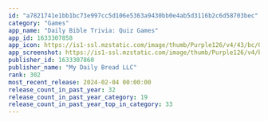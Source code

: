 ```yaml
---
id: "a7821741e1bb1bc73e997cc5d106e5363a9430bb0e4ab5d3116b2c6d58703bec"
category: "Games"
app_name: "Daily Bible Trivia: Quiz Games"
app_id: 1633307858
app_icon: https://is1-ssl.mzstatic.com/image/thumb/Purple126/v4/43/bc/0b/43bc0b22-5273-62cb-4e5c-013e99f3b99a/AppIcon-0-0-1x_U007emarketing-0-7-0-85-220.png/1024x1024bb.png
app_screenshot: https://is1-ssl.mzstatic.com/image/thumb/Purple126/v4/b0/ad/bc/b0adbc07-2ffd-11ba-b61e-f68edfedcc2c/92ea3c30-e2d4-4e18-927c-9183f2aac7e6_BLT_20220627_1242x2688_SCRN_V04.png/1242x2688bb.png
publisher_id: 1633307860
publisher_name: "My Daily Bread LLC"
rank: 302
most_recent_release: 2024-02-04 00:00:00
release_count_in_past_year: 32
release_count_in_past_year_category: 19
release_count_in_past_year_top_in_category: 33
---
```

